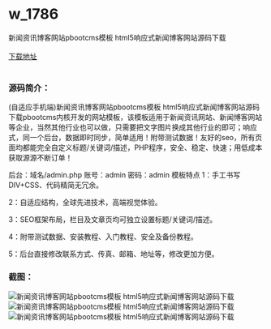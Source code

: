 # w_1786
新闻资讯博客网站pbootcms模板 html5响应式新闻博客网站源码下载
<br/></br>
[下载地址](https://www.uuid2.com/1786.html "下载地址")
<br/></br>
<h3>源码简介：</h3>
<p>(自适应手机端)新闻资讯博客网站pbootcms模板 html5响应式新闻博客网站源码下载pbootcms内核开发的网站模板，该模板适用于新闻资讯网站、新闻博客网站等企业，当然其他行业也可以做，只需要把文字图片换成其他行业的即可；响应式，同一个后台，数据即时同步，简单适用！附带测试数据！友好的seo，所有页面均都能完全自定义标题/关键词/描述，PHP程序，安全、稳定、快速；用低成本获取源源不断订单！<p>
<p>后台：域名/admin.php
账号：admin
密码：admin
模板特点
1：手工书写DIV+CSS、代码精简无冗余。<p>
<p>2：自适应结构，全球先进技术，高端视觉体验。<p>
<p>3：SEO框架布局，栏目及文章页均可独立设置标题/关键词/描述。<p>
<p>4：附带测试数据、安装教程、入门教程、安全及备份教程。<p>
<p>5：后台直接修改联系方式、传真、邮箱、地址等，修改更加方便。<p>
<h3>截图：</h3>
<img src="https://www.uuid2.com/wp-content/uploads/img/202112/ebc0847755.jpg" alt="新闻资讯博客网站pbootcms模板 html5响应式新闻博客网站源码下载"><img src="https://www.uuid2.com/wp-content/uploads/img/202112/060efeb546.jpg" alt="新闻资讯博客网站pbootcms模板 html5响应式新闻博客网站源码下载"><img src="https://www.uuid2.com/wp-content/uploads/img/202112/8348c5c382.jpg" alt="新闻资讯博客网站pbootcms模板 html5响应式新闻博客网站源码下载">
